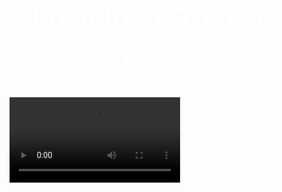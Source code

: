 <html>
<head>
	<title>f.s.</title>
</head>



<body  background="R (1).jpeg">
        <center><h1><font size="120"><font color="white"><u>bownload G.T.A-6</u></font></font></h1></center>
	<center><h6><font size="10"><font color="white">Here</font></font></h6></center>
        <center><h6><font size="10"><font color="white"></font></font></h6></center>
	<video controls src="">
<a href="https://bulbuwad.github.io/Bulbuwa.GitHub.io/"><font color="green">click here to download</font></a>
</body>
</html>
